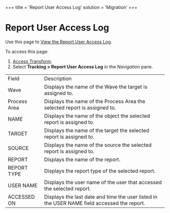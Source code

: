 +++
title = 'Report User Access Log'
solution = 'Migration'
+++

# Report User Access Log

<div class="use">

Use this page to [View the Report User Access
Log](../Use_Cases/View_the_Report_User_Access_Log.htm).

</div>

To access this page:

1.  [Access Transform](../Config/Access_Transform.htm).
2.  Select **Tracking \> Report User Access Log** in
    the *Navigation* pane.

|              |                                                                                             |
| ------------ | ------------------------------------------------------------------------------------------- |
| Field        | Description                                                                                 |
| Wave         | Displays the name of the Wave the target is assigned to.                                    |
| Process Area | Displays the name of the Process Area the selected report is assigned to.                   |
| NAME         | Displays the name of the object the selected report is assigned to.                         |
| TARGET       | Displays the name of the target the selected report is assigned to.                         |
| SOURCE       | Displays the name of the source the selected report is assigned to.                         |
| REPORT       | Displays the name of the report.                                                            |
| REPORT TYPE  | Displays the report type of the selected report.                                            |
| USER NAME    | Displays the user name of the user that accessed the selected report.                       |
| ACCESSED ON  | Displays the last date and time the user listed in the USER NAME field accessed the report. |
